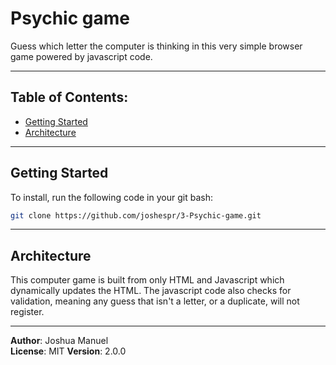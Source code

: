 # Psychic game

Guess which letter the computer is thinking in this very simple browser game powered by javascript code.

---

## Table of Contents:

* [Getting Started](#getting-started)
* [Architecture](#architecture)

---

## Getting Started <a name="getting-started"></a>
To install, run the following code in your git bash:

```bash
git clone https://github.com/joshespr/3-Psychic-game.git
```

---

## Architecture <a name="architecture"></a>
This computer game is built from only HTML and Javascript which dynamically updates the HTML. The javascript code also checks for validation, meaning any guess that isn't a letter, or a duplicate, will not register. 

<!-- ## Change Log
Use this are to document the iterative changes made to your application as each feature is successfully implemented. Use time stamps. Here's an examples: 

01-01-2001 4:59pm - Application now has a fully-functional express server, with GET and POST routes for the book resource.

## Credits and Collaborations
Give credit (and a link) to other people or resources that helped you build this application.  -->

<!-- https://guides.github.com/features/wikis/ -->

--- 

**Author**: Joshua Manuel  
**License**: MIT 
**Version**: 2.0.0